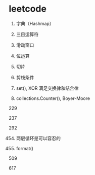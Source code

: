 # leetcode
1. 字典（Hashmap）

2. 三目运算符

3. 滑动窗口

7. 位运算

9. 切片

18. 剪枝条件

136. set(), XOR 满足交换律和结合律

169. collections.Counter(), Boyer-Moore

229

237

292

454. 两层循环是可以容忍的

461. format()

509

617
